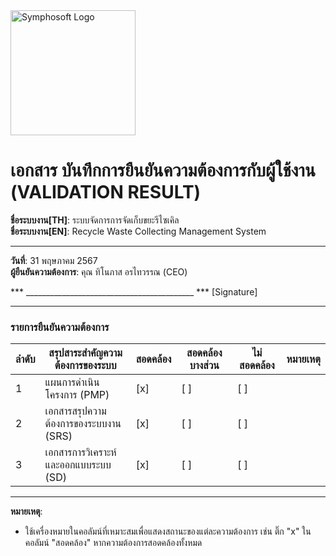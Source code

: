<img src="https://www.symphosoft.com/logo/symphosoftLogo.png" alt="Symphosoft Logo" width="200"/>

# เอกสาร บันทึกการยืนยันความต้องการกับผู้ใช้งาน (VALIDATION RESULT)

**ชื่อระบบงาน[TH]**: ระบบจัดการการจัดเก็บขยะรีไซเคิล  
**ชื่อระบบงาน[EN]**: Recycle Waste Collecting Management System  

---

**วันที่**: 31 พฤษภาคม 2567  
**ผู้ยืนยันความต้องการ**: คุณ ทิโนภาส อรไทวรรณ (CEO)  

*** __________________________________________ ***  [Signature]

---

### รายการยืนยันความต้องการ

| ลำดับ | สรุปสาระสำคัญความต้องการของระบบ               | สอดคล้อง | สอดคล้องบางส่วน | ไม่สอดคล้อง | หมายเหตุ |
|-------|-------------------------------------------------|-----------|-------------------|--------------|----------|
| 1     | แผนการดำเนินโครงการ (PMP)                      | [x]       | [ ]              | [ ]          |          |
| 2     | เอกสารสรุปความต้องการของระบบงาน (SRS)         | [x]       | [ ]              | [ ]          |          |
| 3     | เอกสารการวิเคราะห์และออกแบบระบบ (SD)          | [x]       | [ ]              | [ ]          |          |

---

**หมายเหตุ**:  
- ใช้เครื่องหมายในคอลัมน์ที่เหมาะสมเพื่อแสดงสถานะของแต่ละความต้องการ เช่น ติ๊ก "x" ในคอลัมน์ "สอดคล้อง" หากความต้องการสอดคล้องทั้งหมด  
